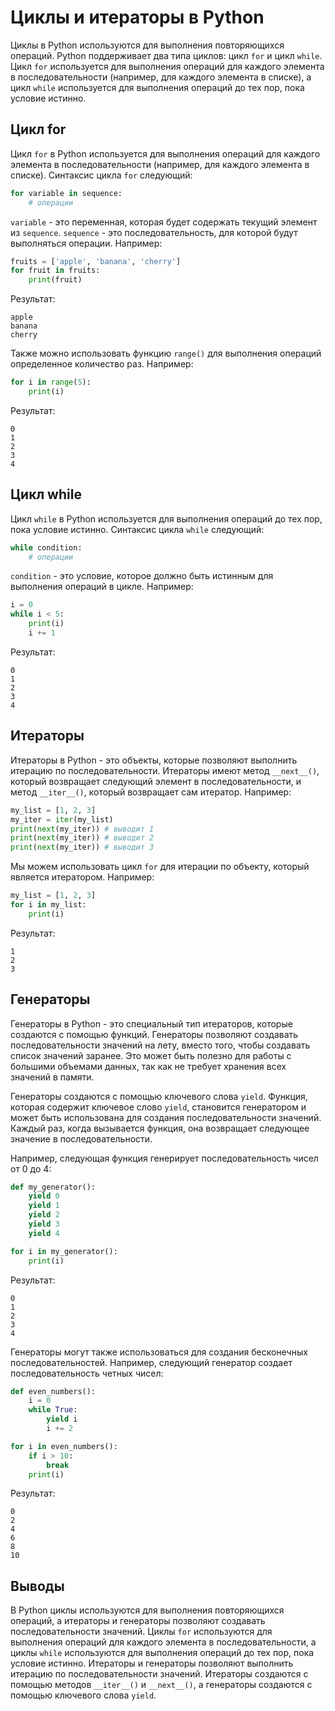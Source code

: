 # Циклы и итераторы в Python

Циклы в Python используются для выполнения повторяющихся операций. Python поддерживает два типа циклов: цикл `for` и цикл `while`. Цикл `for` используется для выполнения операций для каждого элемента в последовательности (например, для каждого элемента в списке), а цикл `while` используется для выполнения операций до тех пор, пока условие истинно.

## Цикл for

Цикл `for` в Python используется для выполнения операций для каждого элемента в последовательности (например, для каждого элемента в списке). Синтаксис цикла `for` следующий:

```python
for variable in sequence:
    # операции
```

`variable` - это переменная, которая будет содержать текущий элемент из `sequence`. `sequence` - это последовательность, для которой будут выполняться операции. Например:

```python
fruits = ['apple', 'banana', 'cherry']
for fruit in fruits:
    print(fruit)
```

Результат:

```
apple
banana
cherry
```

Также можно использовать функцию `range()` для выполнения операций определенное количество раз. Например:

```python
for i in range(5):
    print(i)
```

Результат:

```
0
1
2
3
4
```

## Цикл while

Цикл `while` в Python используется для выполнения операций до тех пор, пока условие истинно. Синтаксис цикла `while` следующий:

```python
while condition:
    # операции
```

`condition` - это условие, которое должно быть истинным для выполнения операций в цикле. Например:

```python
i = 0
while i < 5:
    print(i)
    i += 1
```

Результат:

```
0
1
2
3
4
```

## Итераторы

Итераторы в Python - это объекты, которые позволяют выполнить итерацию по последовательности. Итераторы имеют метод `__next__()`, который возвращает следующий элемент в последовательности, и метод `__iter__()`, который возвращает сам итератор. Например:

```python
my_list = [1, 2, 3]
my_iter = iter(my_list)
print(next(my_iter)) # выводит 1
print(next(my_iter)) # выводит 2
print(next(my_iter)) # выводит 3
```

Мы можем использовать цикл `for` для итерации по объекту, который является итератором. Например:

```python
my_list = [1, 2, 3]
for i in my_list:
    print(i)
```

Результат:

```
1
2
3
```

## Генераторы

Генераторы в Python - это специальный тип итераторов, которые создаются с помощью функций.
Генераторы позволяют создавать последовательности значений на лету, вместо того, чтобы создавать список значений заранее. Это может быть полезно для работы с большими объемами данных, так как не требует хранения всех значений в памяти.

Генераторы создаются с помощью ключевого слова `yield`. Функция, которая содержит ключевое слово `yield`, становится генератором и может быть использована для создания последовательности значений. Каждый раз, когда вызывается функция, она возвращает следующее значение в последовательности.

Например, следующая функция генерирует последовательность чисел от 0 до 4:

```python
def my_generator():
    yield 0
    yield 1
    yield 2
    yield 3
    yield 4

for i in my_generator():
    print(i)
```

Результат:

```
0
1
2
3
4
```

Генераторы могут также использоваться для создания бесконечных последовательностей. Например, следующий генератор создает последовательность четных чисел:

```python
def even_numbers():
    i = 0
    while True:
        yield i
        i += 2

for i in even_numbers():
    if i > 10:
        break
    print(i)
```

Результат:

```
0
2
4
6
8
10
```

## Выводы

В Python циклы используются для выполнения повторяющихся операций, а итераторы и генераторы позволяют создавать последовательности значений. Циклы `for` используются для выполнения операций для каждого элемента в последовательности, а циклы `while` используются для выполнения операций до тех пор, пока условие истинно. Итераторы и генераторы позволяют выполнить итерацию по последовательности значений. Итераторы создаются с помощью методов `__iter__()` и `__next__()`, а генераторы создаются с помощью ключевого слова `yield`.
